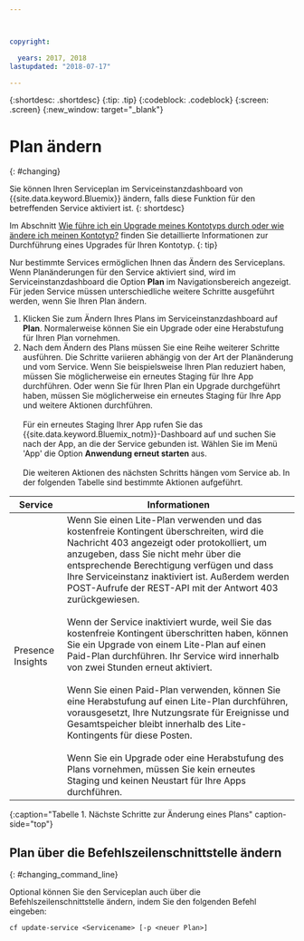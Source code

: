 ```yaml
---



copyright:

  years: 2017, 2018
lastupdated: "2018-07-17"

---
```


{:shortdesc: .shortdesc}
{:tip: .tip}
{:codeblock: .codeblock}
{:screen: .screen}
{:new_window: target="_blank"}

# Plan ändern
{: #changing}

Sie können Ihren Serviceplan im Serviceinstanzdashboard von {{site.data.keyword.Bluemix}} ändern, falls diese Funktion für den betreffenden Service aktiviert ist.
{: shortdesc}

Im Abschnitt [Wie führe ich ein Upgrade meines Kontotyps durch oder wie ändere ich meinen Kontotyp?](/docs/account/account_faq.html#changeacct) finden Sie detaillierte Informationen zur Durchführung eines Upgrades für Ihren Kontotyp.
{: tip}

Nur bestimmte Services ermöglichen Ihnen das Ändern des Serviceplans. Wenn Planänderungen für den Service aktiviert sind, wird im Serviceinstanzdashboard die Option **Plan** im Navigationsbereich angezeigt. Für jeden Service müssen unterschiedliche weitere Schritte ausgeführt werden, wenn Sie Ihren Plan ändern.

1. Klicken Sie zum Ändern Ihres Plans im Serviceinstanzdashboard auf **Plan**. Normalerweise können Sie ein Upgrade oder eine Herabstufung für Ihren Plan vornehmen.
2. Nach dem Ändern des Plans müssen Sie eine Reihe weiterer Schritte ausführen. Die Schritte variieren abhängig von der Art der Planänderung und vom Service. Wenn Sie beispielsweise Ihren Plan reduziert haben, müssen Sie möglicherweise ein erneutes Staging für Ihre App durchführen. Oder wenn Sie für Ihren Plan ein Upgrade durchgeführt haben, müssen Sie möglicherweise ein erneutes Staging für Ihre App und weitere Aktionen durchführen.<br/><br/>Für ein erneutes Staging Ihrer App rufen Sie das {{site.data.keyword.Bluemix_notm}}-Dashboard auf und suchen Sie nach der App, an die der Service gebunden ist. Wählen Sie im Menü 'App' die Option **Anwendung erneut starten** aus.<br/><br/>Die weiteren Aktionen des nächsten Schritts hängen vom Service ab. In der folgenden Tabelle sind bestimmte Aktionen aufgeführt.

|Service |	Informationen|
|--------|-------------|
|Presence Insights 	|Wenn Sie einen Lite-Plan verwenden und das kostenfreie Kontingent überschreiten, wird die Nachricht 403 angezeigt oder protokolliert, um anzugeben, dass Sie nicht mehr über die entsprechende Berechtigung verfügen und dass Ihre Serviceinstanz inaktiviert ist. Außerdem werden POST-Aufrufe der REST-API mit der Antwort 403 zurückgewiesen.<br/><br/>Wenn der Service inaktiviert wurde, weil Sie das kostenfreie Kontingent überschritten haben, können Sie ein Upgrade von einem Lite-Plan auf einen Paid-Plan durchführen. Ihr Service wird innerhalb von zwei Stunden erneut aktiviert.<br/><br/>Wenn Sie einen Paid-Plan verwenden, können Sie eine Herabstufung auf einen Lite-Plan durchführen, vorausgesetzt, Ihre Nutzungsrate für Ereignisse und Gesamtspeicher bleibt innerhalb des Lite-Kontingents für diese Posten.<br/><br/>Wenn Sie ein Upgrade oder eine Herabstufung des Plans vornehmen, müssen Sie kein erneutes Staging und keinen Neustart für Ihre Apps durchführen.|
{:caption="Tabelle 1. Nächste Schritte zur Änderung eines Plans" caption-side="top"}

## Plan über die Befehlszeilenschnittstelle ändern
{: #changing_command_line}

Optional können Sie den Serviceplan auch über die Befehlszeilenschnittstelle ändern, indem Sie den folgenden Befehl eingeben:
```
cf update-service <Servicename> [-p <neuer Plan>]
```
